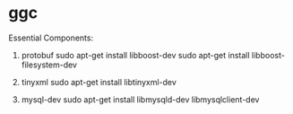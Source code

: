 ggc
===

Essential Components:

1. protobuf
sudo apt-get install libboost-dev
sudo apt-get install libboost-filesystem-dev

2. tinyxml
sudo apt-get install libtinyxml-dev

3. mysql-dev
sudo apt-get install libmysqld-dev libmysqlclient-dev
